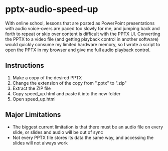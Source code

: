 # pptx-audio-speed-up
With online school, lessons that are posted as PowerPoint presentations with audio voice-overs are paced too slowly for me, and jumping back and forth to repeat or skip over content is difficult with the PPTX UI. Converting the PPTX to a video file (and getting playback control in another software) would quickly consume my limited hardware memory, so I wrote a script to open the PPTX in my browser and give me full audio playback control.

## Instructions
1. Make a copy of the desired PPTX
2. Change the extension of the copy from ".pptx" to ".zip"
3. Extract the ZIP file
4. Copy speed_up.html and paste it into the new folder
5. Open speed_up.html

## Major Limitations
- The biggest current limitation is that there must be an audio file on every slide, or slides and audio will be out of sync
- Not every PPTX file stores its data the same way, and accessing the slides will not always work
